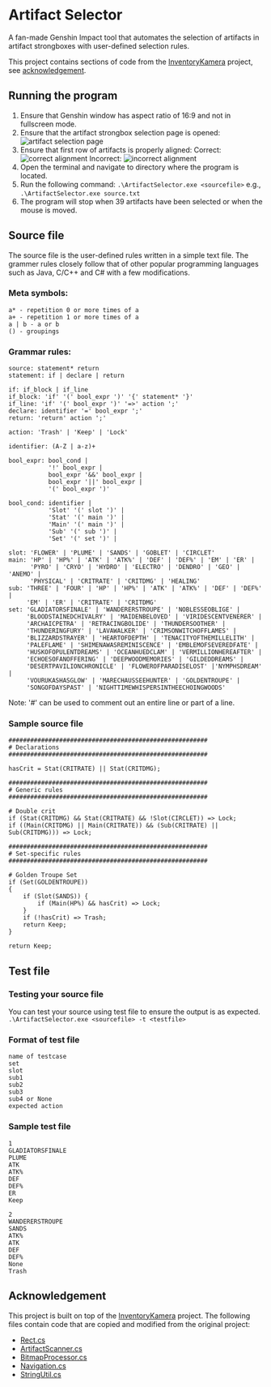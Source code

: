 # Artifact Selector
A fan-made Genshin Impact tool that automates the selection of artifacts in artifact strongboxes with user-defined selection rules. 

This project contains sections of code from the [InventoryKamera](https://github.com/Andrewthe13th/Inventory_Kamera) project, see [acknowledgement](#acknowledgement).

## Running the program
1. Ensure that Genshin window has aspect ratio of 16:9 and not in fullscreen mode. 
1. Ensure that the artifact strongbox selection page is opened:
    ![artifact selection page](https://i.imgur.com/0n16YzA.png)
1. Ensure that first row of artifacts is properly aligned:
    Correct:
    ![correct alignment](https://i.imgur.com/0i1nbEU.png)
    Incorrect:
    ![incorrect alignment](https://i.imgur.com/re5tC4G.png)
1. Open the terminal and navigate to directory where the program is located.
1. Run the following command:
`.\ArtifactSelector.exe <sourcefile>`
e.g., `.\ArtifactSelector.exe source.txt`
1. The program will stop when 39 artifacts have been selected or when the mouse is moved.

## Source file

The source file is the user-defined rules written in a simple text file. The grammer rules closely follow that of other popular programming languages such as Java, C/C++ and C# with a few modifications.

### Meta symbols:
```
a* - repetition 0 or more times of a
a+ - repetition 1 or more times of a
a | b - a or b
() - groupings
```

### Grammar rules:
```
source: statement* return
statement: if | declare | return

if: if_block | if_line
if_block: 'if' '(' bool_expr ')' '{' statement* '}'
if_line: 'if' '(' bool_expr ')' '=>' action ';'
declare: identifier '=' bool_expr ';'
return: 'return' action ';'

action: 'Trash' | 'Keep' | 'Lock'

identifier: (A-Z | a-z)+

bool_expr: bool_cond | 
           '!' bool_expr | 
           bool_expr '&&' bool_expr | 
           bool_expr '||' bool_expr | 
           '(' bool_expr ')'

bool_cond: identifier | 
           'Slot' '(' slot ')' | 
           'Stat' '(' main ')' | 
           'Main' '(' main ')' | 
           'Sub' '(' sub ')' | 
           'Set' '(' set ')' | 

slot: 'FLOWER' | 'PLUME' | 'SANDS' | 'GOBLET' | 'CIRCLET'
main: 'HP' | 'HP%' | 'ATK' | 'ATK%' | 'DEF' | 'DEF%' | 'EM' | 'ER' | 
      'PYRO' | 'CRYO' | 'HYDRO' | 'ELECTRO' | 'DENDRO' | 'GEO' | 'ANEMO' |
      'PHYSICAL' | 'CRITRATE' | 'CRITDMG' | 'HEALING'
sub: 'THREE' | 'FOUR' | 'HP' | 'HP%' | 'ATK' | 'ATK%' | 'DEF' | 'DEF%' | 
     'EM' | 'ER' | 'CRITRATE' | 'CRITDMG'
set: 'GLADIATORSFINALE' | 'WANDERERSTROUPE' | 'NOBLESSEOBLIGE' |
     'BLOODSTAINEDCHIVALRY' | 'MAIDENBELOVED' | 'VIRIDESCENTVENERER' |
     'ARCHAICPETRA' | 'RETRACINGBOLIDE' | 'THUNDERSOOTHER' |
     'THUNDERINGFURY' | 'LAVAWALKER' | 'CRIMSONWITCHOFFLAMES' |
     'BLIZZARDSTRAYER' | 'HEARTOFDEPTH' | 'TENACITYOFTHEMILLELITH' |
     'PALEFLAME' | 'SHIMENAWASREMINISCENCE' | 'EMBLEMOFSEVEREDFATE' |
     'HUSKOFOPULENTDREAMS' | 'OCEANHUEDCLAM' | 'VERMILLIONHEREAFTER' |
     'ECHOESOFANOFFERING' | 'DEEPWOODMEMORIES' | 'GILDEDDREAMS' |
     'DESERTPAVILIONCHRONICLE' | 'FLOWEROFPARADISELOST' |'NYMPHSDREAM' |
     'VOURUKASHASGLOW' | 'MARECHAUSSEEHUNTER' | 'GOLDENTROUPE' |
     'SONGOFDAYSPAST' | 'NIGHTTIMEWHISPERSINTHEECHOINGWOODS'
```
Note: '#' can be used to comment out an entire line or part of a line.

### Sample source file


```
#######################################################
# Declarations
#######################################################

hasCrit = Stat(CRITRATE) || Stat(CRITDMG);

#######################################################
# Generic rules
#######################################################

# Double crit
if (Stat(CRITDMG) && Stat(CRITRATE) && !Slot(CIRCLET)) => Lock;
if ((Main(CRITDMG) || Main(CRITRATE)) && (Sub(CRITRATE) || Sub(CRITDMG))) => Lock;

#######################################################
# Set-specific rules
#######################################################

# Golden Troupe Set
if (Set(GOLDENTROUPE)) 
{
    if (Slot(SANDS)) {
        if (Main(HP%) && hasCrit) => Lock;
    }
    if (!hasCrit) => Trash;
    return Keep;
}

return Keep;
```

## Test file

### Testing your source file

You can test your source using test file to ensure the output is as expected.
`.\ArtifactSelector.exe <sourcefile> -t <testfile>`

### Format of test file

```
name of testcase
set
slot
sub1
sub2
sub3
sub4 or None
expected action
```

### Sample test file
```
1
GLADIATORSFINALE
PLUME
ATK
ATK%
DEF
DEF%
ER
Keep

2
WANDERERSTROUPE
SANDS
ATK%
ATK
DEF
DEF%
None
Trash
```

## Acknowledgement
This project is built on top of the [InventoryKamera](https://github.com/Andrewthe13th/Inventory_Kamera) project. The following files contain code that are copied and modified from the original project:
* [Rect.cs](ArtifactSelector/common/Rect.cs)
* [ArtifactScanner.cs](ArtifactSelector/scanner/ArtifactScanner.cs)
* [BitmapProcessor.cs](ArtifactSelector/scanner/BitmapProcessor.cs)
* [Navigation.cs](ArtifactSelector/scanner/Navigation.cs)
* [StringUtil.cs](ArtifactSelector/util/StringUtil.cs)